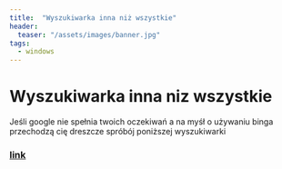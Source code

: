 ```yaml
---
title:  "Wyszukiwarka inna niż wszystkie"
header:
  teaser: "/assets/images/banner.jpg"
tags:
  - windows
---
```


# Wyszukiwarka inna niz wszystkie

Jeśli google nie spełnia twoich oczekiwań a na myśł o używaniu binga przechodzą cię dreszcze spróbój poniższej wyszukiwarki

### [link](https://search.marginalia.nu/)
  